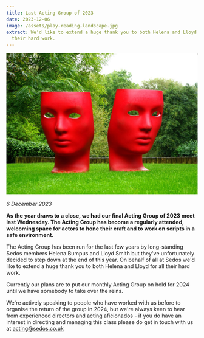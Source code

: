```yaml
---
title: Last Acting Group of 2023
date: 2023-12-06
image: /assets/play-reading-landscape.jpg
extract: We'd like to extend a huge thank you to both Helena and Lloyd for all
  their hard work.
---
```

![](/assets/play-reading-landscape.jpg)

*6 December 2023*

**As the year draws to a close, we had our final Acting Group of 2023 meet last Wednesday. The Acting Group has become a regularly attended, welcoming space for actors to hone their craft and to work on scripts in a safe environment.**

The Acting Group has been run for the last few years by long-standing Sedos members Helena Bumpus and Lloyd Smith but they've unfortunately decided to step down at the end of this year. On behalf of all at Sedos we'd like to extend a huge thank you to both Helena and Lloyd for all their hard work.

Currently our plans are to put our monthly Acting Group on hold for 2024 until we have somebody to take over the reins. 

We're actively speaking to people who have worked with us before to organise the return of the group in 2024, but we're always keen to hear from experienced directors and acting aficionados - if you do have an interest in directing and managing this class please do get in touch with us at [acting@sedos.co.uk](mailto:acting@sedos.co.uk)